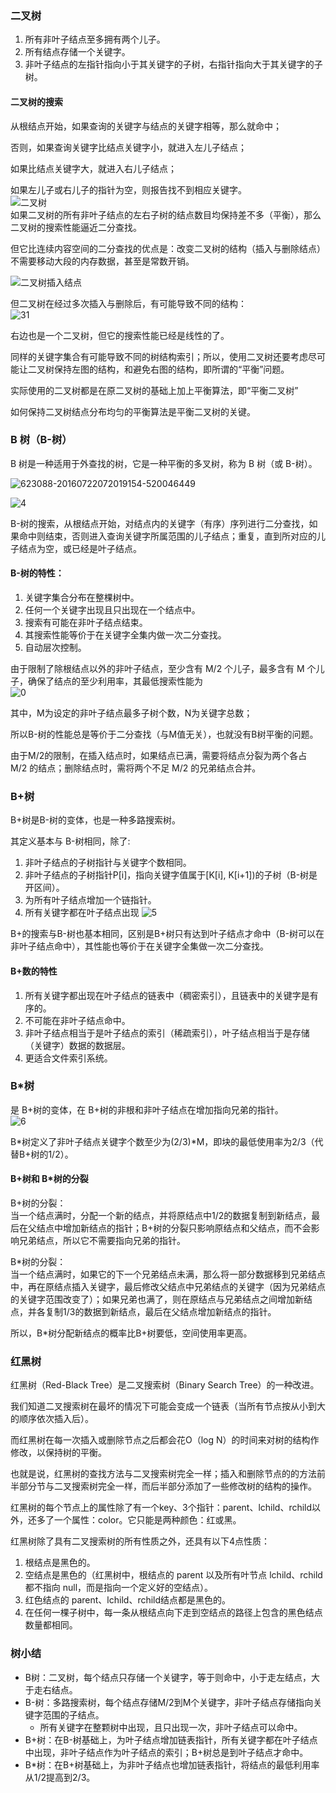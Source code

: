 ### 二叉树
1. 所有非叶子结点至多拥有两个儿子。  
2. 所有结点存储一个关键字。
3. 非叶子结点的左指针指向小于其关键字的子树，右指针指向大于其关键字的子树。

#### 二叉树的搜索
从根结点开始，如果查询的关键字与结点的关键字相等，那么就命中；  

否则，如果查询关键字比结点关键字小，就进入左儿子结点；  

如果比结点关键字大，就进入右儿子结点；  

如果左儿子或右儿子的指针为空，则报告找不到相应关键字。  
![二叉树](https://github.com/z2oo/notes/raw/master/picSrc/%E4%BA%8C%E5%8F%89%E6%A0%91.JPG)  
如果二叉树的所有非叶子结点的左右子树的结点数目均保持差不多（平衡），那么二叉树的搜索性能逼近二分查找。  

但它比连续内容空间的二分查找的优点是：改变二叉树的结构（插入与删除结点）不需要移动大段的内存数据，甚至是常数开销。  

![二叉树插入结点](https://github.com/z2oo/notes/raw/master/picSrc/%E4%BA%8C%E5%8F%89%E6%A0%91%E6%8F%92%E5%85%A5.JPG)  

但二叉树在经过多次插入与删除后，有可能导致不同的结构：  
![31](https://github.com/z2oo/notes/raw/master/picSrc/%E4%BA%8C%E5%8F%89%E6%A0%91%E9%80%80%E5%8C%96.JPG)  

右边也是一个二叉树，但它的搜索性能已经是线性的了。  

同样的关键字集合有可能导致不同的树结构索引；所以，使用二叉树还要考虑尽可能让二叉树保持左图的结构，和避免右图的结构，即所谓的“平衡”问题。  

实际使用的二叉树都是在原二叉树的基础上加上平衡算法，即“平衡二叉树”  

如何保持二叉树结点分布均匀的平衡算法是平衡二叉树的关键。  

### B 树（B-树）
B 树是一种适用于外查找的树，它是一种平衡的多叉树，称为 B 树（或 B-树）。  

![623088-20160722072019154-520046449](https://github.com/z2oo/notes/raw/master/picSrc/B-%E6%A0%911.png)    
  
![4](https://github.com/z2oo/notes/raw/master/picSrc/B%E4%B9%98%E6%A0%91.JPG)  

B-树的搜索，从根结点开始，对结点内的关键字（有序）序列进行二分查找，如果命中则结束，否则进入查询关键字所属范围的儿子结点；重复，直到所对应的儿子结点为空，或已经是叶子结点。  

#### B-树的特性：
1. 关键字集合分布在整棵树中。  
2. 任何一个关键字出现且只出现在一个结点中。
3. 搜索有可能在非叶子结点结束。
4. 其搜索性能等价于在关键字全集内做一次二分查找。
5. 自动层次控制。  
 
由于限制了除根结点以外的非叶子结点，至少含有 M/2 个儿子，最多含有 M 个儿子，确保了结点的至少利用率，其最低搜索性能为   
![0](https://github.com/z2oo/notes/raw/master/picSrc/B-%E6%A0%91%E6%80%A7%E8%83%BD.JPG)  

其中，M为设定的非叶子结点最多子树个数，N为关键字总数；  

所以B-树的性能总是等价于二分查找（与M值无关），也就没有B树平衡的问题。  

由于M/2的限制，在插入结点时，如果结点已满，需要将结点分裂为两个各占 M/2 的结点；删除结点时，需将两个不足 M/2 的兄弟结点合并。  


### B+树
B+树是B-树的变体，也是一种多路搜索树。  

其定义基本与 B-树相同，除了:
1. 非叶子结点的子树指针与关键字个数相同。  
2. 非叶子结点的子树指针P[i]，指向关键字值属于[K[i], K[i+1])的子树（B-树是开区间）。
3. 为所有叶子结点增加一个链指针。
4. 所有关键字都在叶子结点出现
![5](https://github.com/z2oo/notes/raw/master/picSrc/B%2B%E6%A0%91.JPG)  

B+的搜索与B-树也基本相同，区别是B+树只有达到叶子结点才命中（B-树可以在非叶子结点命中），其性能也等价于在关键字全集做一次二分查找。  

#### B+数的特性
1. 所有关键字都出现在叶子结点的链表中（稠密索引），且链表中的关键字是有序的。  
2. 不可能在非叶子结点命中。
3. 非叶子结点相当于是叶子结点的索引（稀疏索引），叶子结点相当于是存储（关键字）数据的数据层。
4. 更适合文件索引系统。


### B*树
是 B+树的变体，在 B+树的非根和非叶子结点在增加指向兄弟的指针。  
![6](https://github.com/z2oo/notes/raw/master/picSrc/B%E4%B9%98%E6%A0%91.JPG)

B*树定义了非叶子结点关键字个数至少为(2/3)*M，即块的最低使用率为2/3（代替B+树的1/2）。  

#### B+树和 B*树的分裂
 B+树的分裂：   
当一个结点满时，分配一个新的结点，并将原结点中1/2的数据复制到新结点，最后在父结点中增加新结点的指针；B+树的分裂只影响原结点和父结点，而不会影响兄弟结点，所以它不需要指向兄弟的指针。 

B*树的分裂：  
当一个结点满时，如果它的下一个兄弟结点未满，那么将一部分数据移到兄弟结点中，再在原结点插入关键字，最后修改父结点中兄弟结点的关键字（因为兄弟结点的关键字范围改变了）；如果兄弟也满了，则在原结点与兄弟结点之间增加新结点，并各复制1/3的数据到新结点，最后在父结点增加新结点的指针。  

所以，B*树分配新结点的概率比B+树要低，空间使用率更高。

### 红黑树
红黑树（Red-Black Tree）是二叉搜索树（Binary Search Tree）的一种改进。  

我们知道二叉搜索树在最坏的情况下可能会变成一个链表（当所有节点按从小到大的顺序依次插入后）。  

而红黑树在每一次插入或删除节点之后都会花O（log N）的时间来对树的结构作修改，以保持树的平衡。  

也就是说，红黑树的查找方法与二叉搜索树完全一样；插入和删除节点的的方法前半部分节与二叉搜索树完全一样，而后半部分添加了一些修改树的结构的操作。  

红黑树的每个节点上的属性除了有一个key、3个指针：parent、lchild、rchild以外，还多了一个属性：color。它只能是两种颜色：红或黑。  

红黑树除了具有二叉搜索树的所有性质之外，还具有以下4点性质： 
1. 根结点是黑色的。
2. 空结点是黑色的（红黑树中，根结点的 parent 以及所有叶节点 lchild、rchild 都不指向 null，而是指向一个定义好的空结点）。
3. 红色结点的 parent、lchild、rchild结点都是黑色的。  
4. 在任何一棵子树中，每一条从根结点向下走到空结点的路径上包含的黑色结点数量都相同。  

### 树小结
- B树：二叉树，每个结点只存储一个关键字，等于则命中，小于走左结点，大于走右结点。  
- B-树：多路搜索树，每个结点存储M/2到M个关键字，非叶子结点存储指向关键字范围的子结点。
    - 所有关键字在整颗树中出现，且只出现一次，非叶子结点可以命中。
- B+树：在B-树基础上，为叶子结点增加链表指针，所有关键字都在叶子结点中出现，非叶子结点作为叶子结点的索引；B+树总是到叶子结点才命中。
- B*树：在B+树基础上，为非叶子结点也增加链表指针，将结点的最低利用率从1/2提高到2/3。

